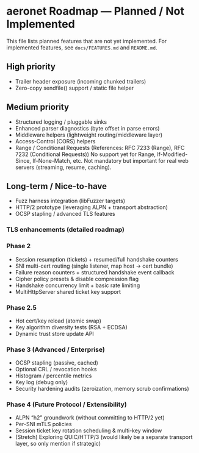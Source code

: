 # aeronet Roadmap — Planned / Not Implemented

This file lists planned features that are not yet implemented. For implemented features, see `docs/FEATURES.md` and `README.md`.

## High priority

- Trailer header exposure (incoming chunked trailers)
- Zero-copy sendfile() support / static file helper

## Medium priority

- Structured logging / pluggable sinks
- Enhanced parser diagnostics (byte offset in parse errors)
- Middleware helpers (lightweight routing/middleware layer)
- Access-Control (CORS) helpers
- Range / Conditional Requests (References: RFC 7233 (Range), RFC 7232 (Conditional Requests))
  No support yet for Range, If-Modified-Since, If-None-Match, etc. Not mandatory but important for real web servers (streaming, resume, caching).

## Long-term / Nice-to-have

- Fuzz harness integration (libFuzzer targets)
- HTTP/2 prototype (leveraging ALPN + transport abstraction)
- OCSP stapling / advanced TLS features

### TLS enhancements (detailed roadmap)

### Phase 2

- Session resumption (tickets) + resumed/full handshake counters
- SNI multi-cert routing (single listener, map host → cert bundle)
- Failure reason counters + structured handshake event callback
- Cipher policy presets & disable compression flag
- Handshake concurrency limit + basic rate limiting
- MultiHttpServer shared ticket key support

### Phase 2.5

- Hot cert/key reload (atomic swap)
- Key algorithm diversity tests (RSA + ECDSA)
- Dynamic trust store update API

### Phase 3 (Advanced / Enterprise)

- OCSP stapling (passive, cached)
- Optional CRL / revocation hooks
- Histogram / percentile metrics
- Key log (debug only)
- Security hardening audits (zeroization, memory scrub confirmations)

### Phase 4 (Future Protocol / Extensibility)

- ALPN “h2” groundwork (without committing to HTTP/2 yet)
- Per-SNI mTLS policies
- Session ticket key rotation scheduling & multi-key window
- (Stretch) Exploring QUIC/HTTP/3 (would likely be a separate transport layer, so only mention if strategic)
